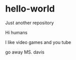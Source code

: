 # hello-world
Just another repository

Hi humans

I like video games and you tube

go away MS. davis
